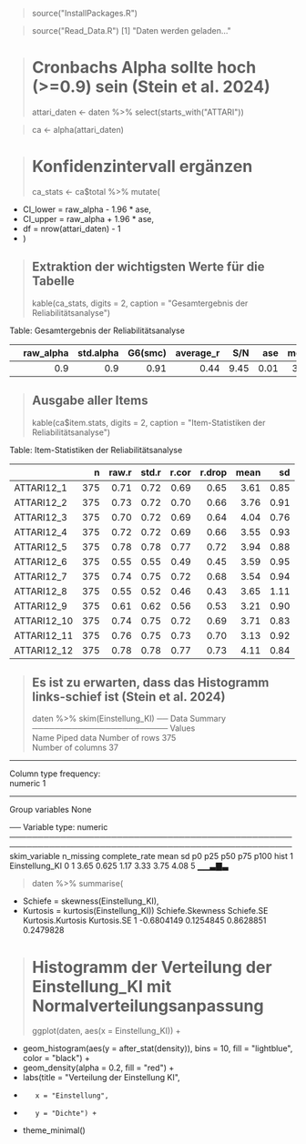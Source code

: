 
> source("InstallPackages.R")

> source("Read_Data.R")
[1] "Daten werden geladen..."

> # Cronbachs Alpha sollte hoch (>=0.9) sein (Stein et al. 2024)
> attari_daten <- daten %>% select(starts_with("ATTARI"))

> ca <- alpha(attari_daten)

> # Konfidenzintervall ergänzen
> ca_stats <- ca$total %>% mutate(
+   CI_lower = raw_alpha - 1.96 * ase,
+   CI_upper = raw_alpha + 1.96 * ase,
+   df = nrow(attari_daten) - 1
+ )

> ## Extraktion der wichtigsten Werte für die Tabelle
> kable(ca_stats, digits = 2, caption = "Gesamtergebnis der Reliabilitätsanalyse")


Table: Gesamtergebnis der Reliabilitätsanalyse

|   | raw_alpha| std.alpha| G6(smc)| average_r|  S/N|  ase| mean|   sd| median_r| CI_lower| CI_upper|  df|
|:--|---------:|---------:|-------:|---------:|----:|----:|----:|----:|--------:|--------:|--------:|---:|
|   |       0.9|       0.9|    0.91|      0.44| 9.45| 0.01| 3.65| 0.63|     0.46|     0.89|     0.92| 374|

> ## Ausgabe aller Items
> kable(ca$item.stats, digits = 2, caption = "Item-Statistiken der Reliabilitätsanalyse")


Table: Item-Statistiken der Reliabilitätsanalyse

|            |   n| raw.r| std.r| r.cor| r.drop| mean|   sd|
|:-----------|---:|-----:|-----:|-----:|------:|----:|----:|
|ATTARI12_1  | 375|  0.71|  0.72|  0.69|   0.65| 3.61| 0.85|
|ATTARI12_2  | 375|  0.73|  0.72|  0.70|   0.66| 3.76| 0.91|
|ATTARI12_3  | 375|  0.70|  0.72|  0.69|   0.64| 4.04| 0.76|
|ATTARI12_4  | 375|  0.72|  0.72|  0.69|   0.66| 3.55| 0.93|
|ATTARI12_5  | 375|  0.78|  0.78|  0.77|   0.72| 3.94| 0.88|
|ATTARI12_6  | 375|  0.55|  0.55|  0.49|   0.45| 3.59| 0.95|
|ATTARI12_7  | 375|  0.74|  0.75|  0.72|   0.68| 3.54| 0.94|
|ATTARI12_8  | 375|  0.55|  0.52|  0.46|   0.43| 3.65| 1.11|
|ATTARI12_9  | 375|  0.61|  0.62|  0.56|   0.53| 3.21| 0.90|
|ATTARI12_10 | 375|  0.74|  0.75|  0.72|   0.69| 3.71| 0.83|
|ATTARI12_11 | 375|  0.76|  0.75|  0.73|   0.70| 3.13| 0.92|
|ATTARI12_12 | 375|  0.78|  0.78|  0.77|   0.73| 4.11| 0.84|

> ## Es ist zu erwarten, dass das Histogramm links-schief ist (Stein et al. 2024)
> daten %>% skim(Einstellung_KI) 
── Data Summary ────────────────────────
                           Values    
Name                       Piped data
Number of rows             375       
Number of columns          37        
_______________________              
Column type frequency:               
  numeric                  1         
________________________             
Group variables            None      

── Variable type: numeric ────────────────────────────────────────────────────────────────────────────────────────────────────
  skim_variable  n_missing complete_rate mean    sd   p0  p25  p50  p75 p100 hist 
1 Einstellung_KI         0             1 3.65 0.625 1.17 3.33 3.75 4.08    5 ▁▁▃▇▃

> daten %>% summarise(
+   Schiefe = skewness(Einstellung_KI), 
+   Kurtosis = kurtosis(Einstellung_KI)) 
  Schiefe.Skewness Schiefe.SE Kurtosis.Kurtosis Kurtosis.SE
1       -0.6804149  0.1254845         0.8628851   0.2479828

> # Histogramm der Verteilung der Einstellung_KI mit Normalverteilungsanpassung
> ggplot(daten, aes(x = Einstellung_KI)) +
+   geom_histogram(aes(y = after_stat(density)), bins = 10, fill = "lightblue", color = "black") +
+   geom_density(alpha = 0.2, fill = "red") +
+   labs(title = "Verteilung der Einstellung KI",
+        x = "Einstellung",
+        y = "Dichte") +
+   theme_minimal()
